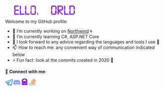 <p align="left">
    <img align="left" src="res/README/helloworld.gif" height="42" width="241">
</ps>

<br>
<br>

Welcome to my GitHub profile:

- 🔭 I’m currently working on [Northwind](https://github.com/Srul1k/Northwind) 🌀
- 🌱 I’m currently learning C#, ASP.NET Core  
- 💬 I look forward to any advice regarding the languages and tools I use 💜  
- 📫 How to reach me: any convenient way of communication indicated below
- ⚡ Fun fact: look at the commits created in 2020 👀

🦄 **Connect with me**:  

<a href="https://t.me/Srul1k"><img align="left" src="res/README/Social/telegram.png" height="25" width="25" /></a>
<a href=""><img align="left" src="res/README/Social/discord.png" height="25" width="25" /></a>
<a href="mailto:srul1k@protonmail.com"><img align="left" src="res/README/Social/protonmail.png" height="21" width="25" /></a>
<a href="https://stackoverflow.com/users/13569819/srul1k"><img align="left" src="res/README/Social/stackoverflow.png" height="22" width="25" /></a> 

